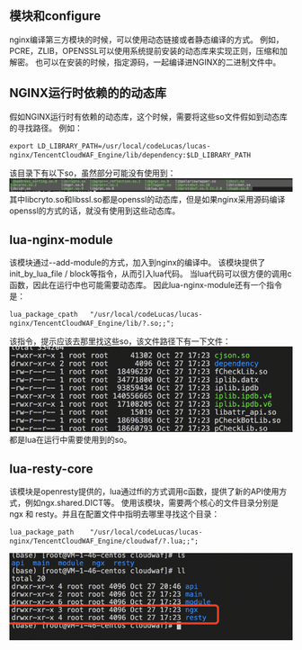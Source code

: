 ## 模块和configure
nginx编译第三方模块的时候，可以使用动态链接或者静态编译的方式。
例如，PCRE，ZLIB，OPENSSL可以使用系统提前安装的动态库来实现正则，压缩和加解密。
也可以在安装的时候，指定源码，一起编译进NGINX的二进制文件中。

## NGINX运行时依赖的的动态库
假如NGINX运行时有依赖的动态库，这个时候，需要将这些so文件假如到动态库的寻找路径。
例如：
``` 
export LD_LIBRARY_PATH=/usr/local/codeLucas/lucas-nginx/TencentCloudWAF_Engine/lib/dependency:$LD_LIBRARY_PATH
```
该目录下有以下so，虽然部分可能没有使用到：
![alt text](image-18.png)
其中libcryto.so和libssl.so都是openssl的动态库，但是如果nginx采用源码编译openssl的方式的话，就没有使用到这些动态库。

## lua-nginx-module
该模块通过--add-module的方式，加入到nginx的编译中。
该模块提供了init_by_lua_file / block等指令，从而引入lua代码。
当lua代码可以很方便的调用c函数，因此在运行中也可能需要动态库。
因此lua-nginx-module还有一个指令是：
``` 
lua_package_cpath   "/usr/local/codeLucas/lucas-nginx/TencentCloudWAF_Engine/lib/?.so;;";
```
该指令，提示应该去那里找这些so，该文件路径下有一下文件：
![alt text](image-19.png)
都是lua在运行中需要使用到的so。


## lua-resty-core
该模块是openresty提供的，lua通过ffi的方式调用c函数，提供了新的API使用方式，例如ngx.shared.DICT等。
使用该模块，需要两个核心的文件目录分别是 ngx 和 resty。并且在配置文件中指明去哪里寻找这个目录：

``` 
lua_package_path    "/usr/local/codeLucas/lucas-nginx/TencentCloudWAF_Engine/cloudwaf/?.lua;;";
```
![alt text](image-20.png)






